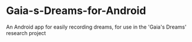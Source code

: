# Gaia-s-Dreams-for-Android
An Android app for easily recording dreams, for use in the 'Gaia's Dreams' research project
